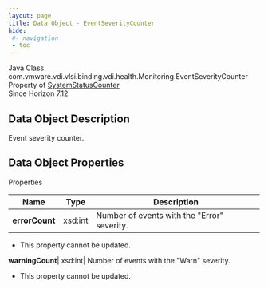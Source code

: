 ```yaml
---
layout: page
title: Data Object - EventSeverityCounter
hide:
 #- navigation
 - toc
---
```






Java Class
    com.vmware.vdi.vlsi.binding.vdi.health.Monitoring.EventSeverityCounter  
Property of
     [SystemStatusCounter](vdi.health.Monitoring.SystemStatusCounter.md#field_detail)  
Since 
    Horizon 7.12

## Data Object Description 

Event severity counter. 

## Data Object Properties

Properties

Name |  Type |  Description   
---|---|---  
**errorCount**|  xsd:int|  Number of events with the "Error" severity.   


* This property cannot be updated.

  
**warningCount**|  xsd:int|  Number of events with the "Warn" severity.   


* This property cannot be updated.

  
  
  

  
  

